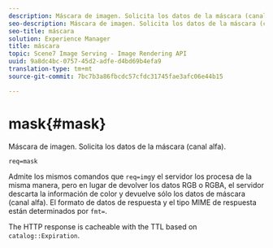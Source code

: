 ```yaml
---
description: Máscara de imagen. Solicita los datos de la máscara (canal alfa).
seo-description: Máscara de imagen. Solicita los datos de la máscara (canal alfa).
seo-title: máscara
solution: Experience Manager
title: máscara
topic: Scene7 Image Serving - Image Rendering API
uuid: 9a8dc4bc-0757-45d2-adfe-d4bd69b4efa9
translation-type: tm+mt
source-git-commit: 7bc7b3a86fbcdc57cfdc31745fae3afc06e44b15

---
```



# mask{#mask}

Máscara de imagen. Solicita los datos de la máscara (canal alfa).

`req=mask`

Admite los mismos comandos que `req=img`y el servidor los procesa de la misma manera, pero en lugar de devolver los datos RGB o RGBA, el servidor descarta la información de color y devuelve sólo los datos de máscara (canal alfa). El formato de datos de respuesta y el tipo MIME de respuesta están determinados por `fmt=`.

The HTTP response is cacheable with the TTL based on `catalog::Expiration`.
